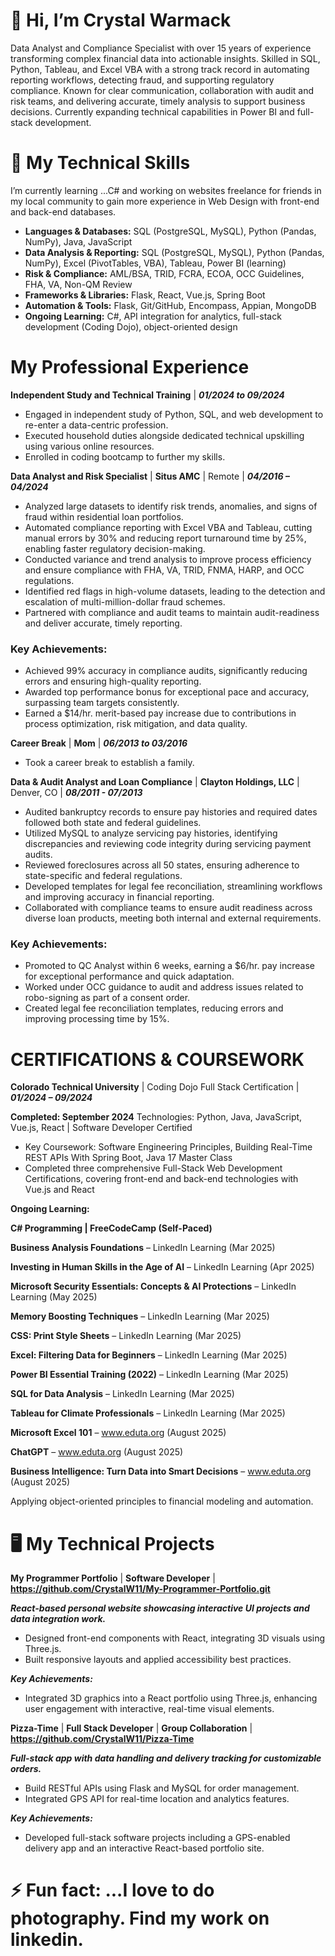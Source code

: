 # 👋 Hi, I’m Crystal Warmack
Data Analyst and Compliance Specialist with over 15 years of experience transforming complex financial data into actionable insights. Skilled in SQL, Python, Tableau, and Excel VBA with a strong track record in automating reporting workflows, detecting fraud, and supporting regulatory compliance. Known for clear communication, collaboration with audit and risk teams, and delivering accurate, timely analysis to support business decisions. Currently expanding technical capabilities in Power BI and full-stack development.

# 🚀 My Technical Skills
  I’m currently learning ...C# and working on websites freelance for friends in my local community to gain more experience in Web Design with front-end and back-end databases. 

- **Languages & Databases:** SQL (PostgreSQL, MySQL), Python (Pandas, NumPy), Java, JavaScript
- **Data Analysis & Reporting:** SQL (PostgreSQL, MySQL), Python (Pandas, NumPy), Excel (PivotTables, VBA), Tableau, Power BI (learning)
- **Risk & Compliance:** AML/BSA, TRID, FCRA, ECOA, OCC Guidelines, FHA, VA, Non-QM Review
- **Frameworks & Libraries:** Flask, React, Vue.js, Spring Boot
- **Automation & Tools:** Flask, Git/GitHub, Encompass, Appian, MongoDB
- **Ongoing Learning:** C#, API integration for analytics, full-stack development (Coding Dojo), object-oriented design

# My Professional Experience

**Independent Study and Technical Training** | ***01/2024 to 09/2024***
-	Engaged in independent study of Python, SQL, and web development to re-enter a data-centric profession.
-	Executed household duties alongside dedicated technical upskilling using various online resources.
-	Enrolled in coding bootcamp to further my skills.
  
**Data Analyst and Risk Specialist** | **Situs AMC** | Remote | ***04/2016 – 04/2024***    
- Analyzed large datasets to identify risk trends, anomalies, and signs of fraud within residential loan portfolios.
- Automated compliance reporting with Excel VBA and Tableau, cutting manual errors by 30% and reducing report turnaround time by 25%, enabling faster regulatory decision-making.
- Conducted variance and trend analysis to improve process efficiency and ensure compliance with FHA, VA, TRID, FNMA, HARP, and OCC regulations.
- Identified red flags in high-volume datasets, leading to the detection and escalation of multi-million-dollar fraud schemes.
- Partnered with compliance and audit teams to maintain audit-readiness and deliver accurate, timely reporting.

### Key Achievements:
- Achieved 99% accuracy in compliance audits, significantly reducing errors and ensuring high-quality reporting.
- Awarded top performance bonus for exceptional pace and accuracy, surpassing team targets consistently.
- Earned a $14/hr. merit-based pay increase due to contributions in process optimization, risk mitigation, and data quality.

**Career Break** | **Mom** | ***06/2013 to 03/2016***
-	Took a career break to establish a family.


**Data & Audit Analyst and Loan Compliance** | **Clayton Holdings, LLC** | Denver, CO | ***08/2011 - 07/2013*** 
- Audited bankruptcy records to ensure pay histories and required dates followed both state and federal guidelines.
- Utilized MySQL to analyze servicing pay histories, identifying discrepancies and reviewing code integrity
during servicing payment audits.
- Reviewed foreclosures across all 50 states, ensuring adherence to state-specific and federal regulations.
- Developed templates for legal fee reconciliation, streamlining workflows and improving accuracy in
financial reporting.
- Collaborated with compliance teams to ensure audit readiness across diverse loan products, meeting both
internal and external requirements.

### Key Achievements:
- Promoted to QC Analyst within 6 weeks, earning a $6/hr. pay increase for exceptional performance and
quick adaptation.
- Worked under OCC guidance to audit and address issues related to robo-signing as part of a consent order.
- Created legal fee reconciliation templates, reducing errors and improving processing time by 15%.

# CERTIFICATIONS & COURSEWORK
**Colorado Technical University** | Coding Dojo Full Stack Certification | ***01/2024 – 09/2024***

**Completed: September 2024**
Technologies: Python, Java, JavaScript, Vue.js, React | Software Developer Certified
-	Key Coursework: Software Engineering Principles, Building Real-Time REST APIs With Spring Boot, Java 17 Master Class
-	Completed three comprehensive Full-Stack Web Development Certifications, covering front-end and back-end technologies with Vue.js and React

**Ongoing Learning:**

**C# Programming | FreeCodeCamp (Self-Paced)**

**Business Analysis Foundations** – LinkedIn Learning (Mar 2025)

**Investing in Human Skills in the Age of AI** – LinkedIn Learning (Apr 2025)

**Microsoft Security Essentials: Concepts & AI Protections** – LinkedIn Learning (May 2025)

**Memory Boosting Techniques** – LinkedIn Learning (Mar 2025)

**CSS: Print Style Sheets** – LinkedIn Learning (Mar 2025)

**Excel: Filtering Data for Beginners** – LinkedIn Learning (Mar 2025)

**Power BI Essential Training (2022)** – LinkedIn Learning (Mar 2025)

**SQL for Data Analysis** – LinkedIn Learning (Mar 2025)

**Tableau for Climate Professionals** – LinkedIn Learning (Mar 2025)

**Microsoft Excel 101** – www.eduta.org (August 2025)

**ChatGPT** – www.eduta.org (August 2025)

**Business Intelligence: Turn Data into Smart Decisions** – www.eduta.org (August 2025)


Applying object-oriented principles to financial modeling and automation.

# 🖥️ My Technical Projects

**My Programmer Portfolio** | **Software Developer** | **https://github.com/CrystalW11/My-Programmer-Portfolio.git**

***React-based personal website showcasing interactive UI projects and data integration work.***
- Designed front-end components with React, integrating 3D visuals using Three.js.
- Built responsive layouts and applied accessibility best practices.

***Key Achievements:***
- Integrated 3D graphics into a React portfolio using Three.js, enhancing user engagement with interactive, real-time visual elements.

**Pizza-Time** | **Full Stack Developer** | **Group Collaboration** | **https://github.com/CrystalW11/Pizza-Time**

***Full-stack app with data handling and delivery tracking for customizable orders.***
- Build RESTful APIs using Flask and MySQL for order management.
- Integrated GPS API for real-time location and analytics features.

***Key Achievements:***
- Developed full-stack software projects including a GPS-enabled delivery app and an interactive React-based portfolio site.

# ⚡ Fun fact: ...I love to do photography. Find my work on linkedin.

<!---
CrystalW11/CrystalW11 is a ✨ special ✨ repository because its `README.md` (this file) appears on your GitHub profile.
You can click the Preview link to take a look at your changes.
--->
